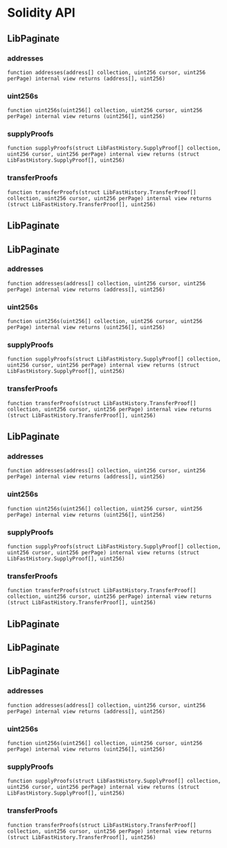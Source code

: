 # Solidity API

## LibPaginate

### addresses

```solidity
function addresses(address[] collection, uint256 cursor, uint256 perPage) internal view returns (address[], uint256)
```

### uint256s

```solidity
function uint256s(uint256[] collection, uint256 cursor, uint256 perPage) internal view returns (uint256[], uint256)
```

### supplyProofs

```solidity
function supplyProofs(struct LibFastHistory.SupplyProof[] collection, uint256 cursor, uint256 perPage) internal view returns (struct LibFastHistory.SupplyProof[], uint256)
```

### transferProofs

```solidity
function transferProofs(struct LibFastHistory.TransferProof[] collection, uint256 cursor, uint256 perPage) internal view returns (struct LibFastHistory.TransferProof[], uint256)
```

## LibPaginate

## LibPaginate

### addresses

```solidity
function addresses(address[] collection, uint256 cursor, uint256 perPage) internal view returns (address[], uint256)
```

### uint256s

```solidity
function uint256s(uint256[] collection, uint256 cursor, uint256 perPage) internal view returns (uint256[], uint256)
```

### supplyProofs

```solidity
function supplyProofs(struct LibFastHistory.SupplyProof[] collection, uint256 cursor, uint256 perPage) internal view returns (struct LibFastHistory.SupplyProof[], uint256)
```

### transferProofs

```solidity
function transferProofs(struct LibFastHistory.TransferProof[] collection, uint256 cursor, uint256 perPage) internal view returns (struct LibFastHistory.TransferProof[], uint256)
```

## LibPaginate

### addresses

```solidity
function addresses(address[] collection, uint256 cursor, uint256 perPage) internal view returns (address[], uint256)
```

### uint256s

```solidity
function uint256s(uint256[] collection, uint256 cursor, uint256 perPage) internal view returns (uint256[], uint256)
```

### supplyProofs

```solidity
function supplyProofs(struct LibFastHistory.SupplyProof[] collection, uint256 cursor, uint256 perPage) internal view returns (struct LibFastHistory.SupplyProof[], uint256)
```

### transferProofs

```solidity
function transferProofs(struct LibFastHistory.TransferProof[] collection, uint256 cursor, uint256 perPage) internal view returns (struct LibFastHistory.TransferProof[], uint256)
```

## LibPaginate

## LibPaginate

## LibPaginate

### addresses

```solidity
function addresses(address[] collection, uint256 cursor, uint256 perPage) internal view returns (address[], uint256)
```

### uint256s

```solidity
function uint256s(uint256[] collection, uint256 cursor, uint256 perPage) internal view returns (uint256[], uint256)
```

### supplyProofs

```solidity
function supplyProofs(struct LibFastHistory.SupplyProof[] collection, uint256 cursor, uint256 perPage) internal view returns (struct LibFastHistory.SupplyProof[], uint256)
```

### transferProofs

```solidity
function transferProofs(struct LibFastHistory.TransferProof[] collection, uint256 cursor, uint256 perPage) internal view returns (struct LibFastHistory.TransferProof[], uint256)
```

